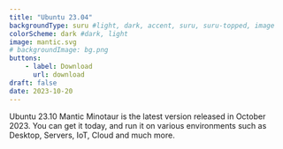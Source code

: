 ```yaml
---
title: "Ubuntu 23.04"
backgroundType: suru #light, dark, accent, suru, suru-topped, image
colorScheme: dark #dark, light
image: mantic.svg
# backgroundImage: bg.png
buttons:
    - label: Download
      url: download
draft: false
date: 2023-10-20
---
```

Ubuntu 23.10 Mantic Minotaur is the latest version released in October 2023. You can get it today, and run it on various environments such as Desktop, Servers, IoT, Cloud and much more.